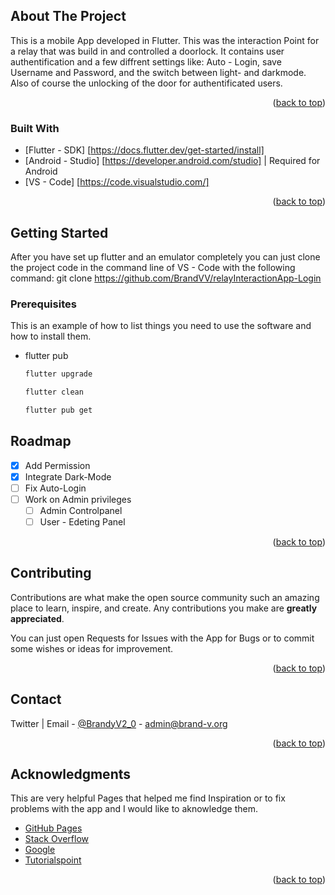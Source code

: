 
<!-- ABOUT THE PROJECT -->
## About The Project

This is a mobile App developed in Flutter. This was the interaction Point for a relay that was build in and controlled a doorlock. It contains user authentification and a few diffrent settings like: Auto - Login, save Username and Password, and the switch between light- and darkmode. Also of course the unlocking of the door for authentificated users. 

<p align="right">(<a href="#top">back to top</a>)</p>



### Built With

* [Flutter - SDK] [https://docs.flutter.dev/get-started/install]
* [Android - Studio] [https://developer.android.com/studio] | Required for Android
* [VS - Code] [https://code.visualstudio.com/]

<p align="right">(<a href="#top">back to top</a>)</p>

<!-- GETTING STARTED -->
## Getting Started

After you have set up flutter and an emulator completely you can just clone the project code in the command line of VS - Code with the following command: git clone https://github.com/BrandVV/relayInteractionApp-Login

### Prerequisites

This is an example of how to list things you need to use the software and how to install them.
* flutter pub
  ```sh
  flutter upgrade
  ```
  ```sh
  flutter clean
  ```
  ```sh
  flutter pub get
  ```

<!-- ROADMAP -->
## Roadmap

- [x] Add Permission
- [x] Integrate Dark-Mode
- [ ] Fix Auto-Login
- [ ] Work on Admin privileges
    - [ ] Admin Controlpanel
    - [ ] User - Edeting Panel

<p align="right">(<a href="#top">back to top</a>)</p>

<!-- CONTRIBUTING -->
## Contributing

Contributions are what make the open source community such an amazing place to learn, inspire, and create. Any contributions you make are **greatly appreciated**.

You can just open Requests for Issues with the App for Bugs or to commit some wishes or ideas for improvement.

<p align="right">(<a href="#top">back to top</a>)</p>

<!-- CONTACT -->
## Contact

Twitter | Email - [@BrandyV2_0](https://twitter.com/BrandyV2_0) - admin@brand-v.org

<p align="right">(<a href="#top">back to top</a>)</p>

<!-- ACKNOWLEDGMENTS -->
## Acknowledgments

This are very helpful Pages that helped me find Inspiration or to fix problems with the app and I would like to aknowledge them.

* [GitHub Pages](https://pages.github.com)
* [Stack Overflow](stackoverflow.com)
* [Google](google.com)
* [Tutorialspoint](tutorialspoint.com)

<p align="right">(<a href="#top">back to top</a>)</p>
